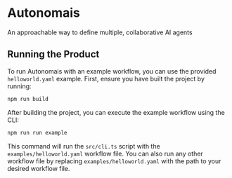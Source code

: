 # Autonomais

An approachable way to define multiple, collaborative AI agents

## Running the Product

To run Autonomais with an example workflow, you can use the provided `helloworld.yaml` example. First, ensure you have built the project by running:
```sh
npm run build
```

After building the project, you can execute the example workflow using the CLI:

```sh
npm run run example
```

This command will run the `src/cli.ts` script with the `examples/helloworld.yaml` workflow file. You can also run any other workflow file by replacing `examples/helloworld.yaml` with the path to your desired workflow file.
